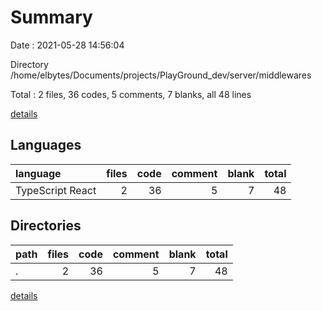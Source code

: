 # Summary

Date : 2021-05-28 14:56:04

Directory /home/elbytes/Documents/projects/PlayGround_dev/server/middlewares

Total : 2 files,  36 codes, 5 comments, 7 blanks, all 48 lines

[details](details.md)

## Languages
| language | files | code | comment | blank | total |
| :--- | ---: | ---: | ---: | ---: | ---: |
| TypeScript React | 2 | 36 | 5 | 7 | 48 |

## Directories
| path | files | code | comment | blank | total |
| :--- | ---: | ---: | ---: | ---: | ---: |
| . | 2 | 36 | 5 | 7 | 48 |

[details](details.md)